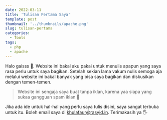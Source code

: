 ```yaml
---
date: 2022-03-11
title: 'Tulisan Pertama Saya'
template: post
thumbnail: '../thumbnails/apache.png'
slug: tulisan-pertama
categories:
  - Tools
tags:
  - php
  - apache
---
```


Halo gaisss 👋. Website ini bakal aku pakai untuk menulis apapun yang saya rasa perlu untuk saya bagikan. Setelah sekian lama vakum nulis semoga aja melalui website ini bakal banyak yang bisa saya bagikan dan diskusikan dengan temen-temen.

> Website ini sengaja saya buat tanpa iklan, karena yaa siapa yang sukaa gangguan spam iklan 🤡

Jika ada ide untuk hal-hal yang perlu saya tulis disini, saya sangat terbuka untuk itu. Boleh email saya di [khulafaur@rasyid.in](mailto:khulafaur@rasyid.in). Terimakasih ya 🖐